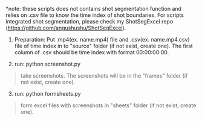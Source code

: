 *note: these scripts does not contains shot segmentation function and relies on .csv file to know the time index of shot boundaries. For scripts integrated shot segmentation, please check my ShotSegExcel repo (https://github.com/angushushu/ShotSegExcel).

1. Preparation:
Put .mp4(ex. name.mp4) file and .csv(ex. name.mp4.csv) file of time index in to "source" folder (if not exist, create one).
The first column of .csv should be time index with format 00:00:00:00.

2. run: python screenshot.py
>take screenshots. The screenshots will be in the "frames" folder (if not exist, create one).

3. run: python formsheets.py
>form excel files with screenshots in "sheets" folder (if not exist, create one).
